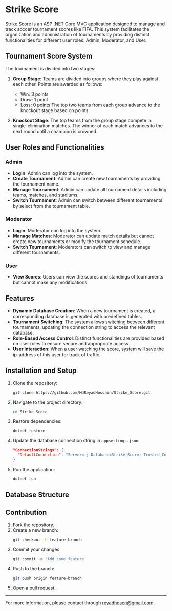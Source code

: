 
# Strike Score

Strike Score is an ASP .NET Core MVC application designed to manage and track soccer tournament scores like FIFA. This system facilitates the organization and administration of tournaments by providing distinct functionalities for different user roles: Admin, Moderator, and User.

## Tournament Score System

The tournament is divided into two stages:
1. **Group Stage**: Teams are divided into groups where they play against each other. Points are awarded as follows:
   - Win: 3 points
   - Draw: 1 point
   - Loss: 0 points
   The top two teams from each group advance to the knockout stage based on points.

2. **Knockout Stage**: The top teams from the group stage compete in single-elimination matches. The winner of each match advances to the next round until a champion is crowned.

## User Roles and Functionalities

### Admin
- **Login**: Admin can log into the system.
- **Create Tournament**: Admin can create new tournaments by providing the tournament name.
- **Manage Tournament**: Admin can update all tournament details including teams, matches, and stadiums.
- **Switch Tournament**: Admin can switch between different tournaments by select from the tournament table.

### Moderator
- **Login**: Moderator can log into the system.
- **Manage Matches**: Moderator can update match details but cannot create new tournaments or modify the tournament schedule.
- **Switch Tournament**: Moderators can switch to view and manage different tournaments.

### User
- **View Scores**: Users can view the scores and standings of tournaments but cannot make any modifications.

## Features

- **Dynamic Database Creation**: When a new tournament is created, a corresponding database is generated with predefined tables.
- **Tournament Switching**: The system allows switching between different tournaments, updating the connection string to access the relevant database.
- **Role-Based Access Control**: Distinct functionalities are provided based on user roles to ensure secure and appropriate access.
- **User Interaction**: When a user watching the score, system will save the ip-address of this user for track of traffic.

## Installation and Setup

1. Clone the repository:
    ```bash
    git clone https://github.com/MdReyadHossain/Strike_Score.git
    ```

2. Navigate to the project directory:
    ```bash
    cd Strike_Score
    ```

3. Restore dependencies:
    ```bash
    dotnet restore
    ```

4. Update the database connection string in `appsettings.json`:
    ```json
    "ConnectionStrings": {
      "DefaultConnection": "Server=.; Database=Strike_Score; Trusted_Connection=True; TrustServerCertificate=True;"
    }
    ```

5. Run the application:
    ```bash
    dotnet run
    ```

## Database Structure



## Contribution

1. Fork the repository.
2. Create a new branch:
    ```bash
    git checkout -b feature-branch
    ```
3. Commit your changes:
    ```bash
    git commit -m 'Add some feature'
    ```
4. Push to the branch:
    ```bash
    git push origin feature-branch
    ```
5. Open a pull request.

---

For more information, please contact through [reyadhosen@gmail.com](mailto:reyadhosen@gmail.com).
